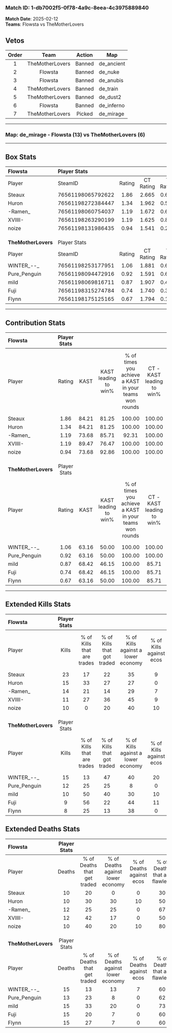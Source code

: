 ### Match ID: 1-db7002f5-0f78-4a9c-8eea-4c3975889840  
**Match Date**: 2025-02-12  
**Teams**: Flowsta vs TheMotherLovers  

## Vetos  

| Order | Team | Action | Map |
| :---: | :--: | :----: | --- |
| 1 | TheMotherLovers | Banned | de_ancient |
| 2 | Flowsta | Banned | de_nuke |
| 3 | Flowsta | Banned | de_anubis |
| 4 | TheMotherLovers | Banned | de_train |
| 5 | TheMotherLovers | Banned | de_dust2 |
| 6 | Flowsta | Banned | de_inferno |
| 7 | TheMotherLovers | Picked | de_mirage |

---  

### **Map**: de_mirage - Flowsta (13) vs TheMotherLovers (6)  
---  

## Box Stats  

| **Flowsta**         | Player Stats      |        |           |          |       |       |       |         |        |      |     |
| :- | :- | :-: | :-: | :-: | :-: | :-: | :-: | :-: | :-: | :-: | :-: |
| Player              | SteamID           | Rating | CT Rating | T Rating | KAST  |  ADR  | Kills | Assists | Deaths | K/D  | HS% |
| Steaux              | 76561198065792622 |  1.86  |   2.665   |  0.636   | 84.21 | 126.3 |  23   |    3    |   10   | 2.30 | 60  |
| Huron               | 76561198272384447 |  1.34  |   1.962   |  0.513   | 84.21 | 70.8  |  15   |    7    |   10   | 1.50 | 53  |
| -Ramen_             | 76561198060754037 |  1.19  |   1.672   |  0.623   | 73.68 | 78.2  |  14   |    8    |   12   | 1.17 | 28  |
| XVIIII-             | 76561198263290199 |  1.19  |   1.625   |  0.816   | 89.47 | 84.5  |  11   |    7    |   12   | 0.92 | 27  |
| noize               | 76561198131986435 |  0.94  |   1.541   |  0.207   | 73.68 | 46.3  |  10   |    3    |   10   | 1.00 | 30  |
|                     |                   |        |           |          |       |       |       |         |        |      |     |
|                     |                   |        |           |          |       |       |       |         |        |      |     |
|                     |                   |        |           |          |       |       |       |         |        |      |     |
| **TheMotherLovers** | Player Stats      |        |           |          |       |       |       |         |        |      |     |
| Player              | SteamID           | Rating | CT Rating | T Rating | KAST  |  ADR  | Kills | Assists | Deaths | K/D  | HS% |
| WINTER_--_          | 76561198253177951 |  1.06  |   1.881   |  0.677   | 63.16 | 81.5  |  15   |    3    |   15   | 1.00 | 33  |
| Pure_Penguin        | 76561198094472916 |  0.92  |   1.591   |  0.661   | 63.16 | 65.5  |  12   |    1    |   13   | 0.92 | 75  |
| mild                | 76561198069816711 |  0.87  |   1.907   |  0.483   | 68.42 | 75.2  |  10   |    6    |   15   | 0.67 | 30  |
| Fuji                | 76561198315274784 |  0.74  |   1.740   |  0.306   | 68.42 | 52.5  |   9   |    4    |   15   | 0.60 | 66  |
| Flynn               | 76561198175125165 |  0.67  |   1.794   |  0.198   | 63.16 | 59.8  |   8   |    3    |   15   | 0.53 | 25  |
---  

## Contribution Stats  

| **Flowsta**         | Player Stats |       |                      |                                                        |                           |                                                             |                          |                                                            |
| :- | :-: | :-: | :-: | :-: | :-: | :-: | :-: | :-: |
| Player              |    Rating    | KAST  | KAST leading to win% | % of times you achieve a KAST in your teams won rounds | CT - KAST leading to win% | CT - % of times you achieve a KAST in your teams won rounds | T - KAST leading to win% | T - % of times you achieve a KAST in your teams won rounds |
| Steaux              |     1.86     | 84.21 |        81.25         |                         100.00                         |          100.00           |                           100.00                            |          25.00           |                           100.00                           |
| Huron               |     1.34     | 84.21 |        81.25         |                         100.00                         |          100.00           |                           100.00                            |          25.00           |                           100.00                           |
| -Ramen_             |     1.19     | 73.68 |        85.71         |                         92.31                          |          100.00           |                            91.67                            |          33.33           |                           100.00                           |
| XVIIII-             |     1.19     | 89.47 |        76.47         |                         100.00                         |          100.00           |                           100.00                            |          20.00           |                           100.00                           |
| noize               |     0.94     | 73.68 |        92.86         |                         100.00                         |          100.00           |                           100.00                            |          50.00           |                           100.00                           |
|                     |              |       |                      |                                                        |                           |                                                             |                          |                                                            |
|                     |              |       |                      |                                                        |                           |                                                             |                          |                                                            |
|                     |              |       |                      |                                                        |                           |                                                             |                          |                                                            |
| **TheMotherLovers** | Player Stats |       |                      |                                                        |                           |                                                             |                          |                                                            |
| Player              |    Rating    | KAST  | KAST leading to win% | % of times you achieve a KAST in your teams won rounds | CT - KAST leading to win% | CT - % of times you achieve a KAST in your teams won rounds | T - KAST leading to win% | T - % of times you achieve a KAST in your teams won rounds |
| WINTER_--_          |     1.06     | 63.16 |        50.00         |                         100.00                         |          100.00           |                           100.00                            |           0.00           |                            0.00                            |
| Pure_Penguin        |     0.92     | 63.16 |        50.00         |                         100.00                         |          100.00           |                           100.00                            |           0.00           |                            0.00                            |
| mild                |     0.87     | 68.42 |        46.15         |                         100.00                         |           85.71           |                           100.00                            |           0.00           |                            0.00                            |
| Fuji                |     0.74     | 68.42 |        46.15         |                         100.00                         |           85.71           |                           100.00                            |           0.00           |                            0.00                            |
| Flynn               |     0.67     | 63.16 |        50.00         |                         100.00                         |           85.71           |                           100.00                            |           0.00           |                            0.00                            |
---  

## Extended Kills Stats  

| **Flowsta**         | Player Stats |                            |                            |                                    |                         |                              |                                 |                                       |                    |           |
| :- | :-: | :-: | :-: | :-: | :-: | :-: | :-: | :-: | :-: | :-: |
| Player              |    Kills     | % of Kills that are trades | % of Kills that got traded | % of Kills against a lower economy | % of Kills against ecos | % of Kills that are flawless | % of Kills that are close duels | % of Kills that are assisted by flash | Pistol Round Kills | AWP Kills |
| Steaux              |      23      |             17             |             22             |                 35                 |            9            |              61              |                4                |                  13                   |         0          |     1     |
| Huron               |      15      |             33             |             27             |                 27                 |            0            |              60              |               13                |                   0                   |         0          |     2     |
| -Ramen_             |      14      |             21             |             14             |                 29                 |            7            |              93              |                0                |                   0                   |         6          |     1     |
| XVIIII-             |      11      |             27             |             36             |                 45                 |            9            |              55              |               18                |                  27                   |         0          |     0     |
| noize               |      10      |             0              |             20             |                 40                 |           10            |              40              |               10                |                   0                   |         0          |     1     |
|                     |              |                            |                            |                                    |                         |                              |                                 |                                       |                    |           |
|                     |              |                            |                            |                                    |                         |                              |                                 |                                       |                    |           |
|                     |              |                            |                            |                                    |                         |                              |                                 |                                       |                    |           |
| **TheMotherLovers** | Player Stats |                            |                            |                                    |                         |                              |                                 |                                       |                    |           |
| Player              |    Kills     | % of Kills that are trades | % of Kills that got traded | % of Kills against a lower economy | % of Kills against ecos | % of Kills that are flawless | % of Kills that are close duels | % of Kills that are assisted by flash | Pistol Round Kills | AWP Kills |
| WINTER_--_          |      15      |             13             |             47             |                 40                 |           20            |              53              |                0                |                   0                   |         5          |     0     |
| Pure_Penguin        |      12      |             25             |             25             |                 8                  |            0            |              58              |                8                |                   0                   |         0          |     2     |
| mild                |      10      |             50             |             40             |                 30                 |           10            |              50              |                0                |                   0                   |         1          |     1     |
| Fuji                |      9       |             56             |             22             |                 44                 |           11            |              78              |               22                |                   0                   |         0          |     2     |
| Flynn               |      8       |             25             |             13             |                 38                 |            0            |              38              |               25                |                   0                   |         0          |     1     |
## Extended Deaths Stats  

| **Flowsta**         | Player Stats |                             |                                   |                          |                               |                            |                           |               |
| :- | :-: | :-: | :-: | :-: | :-: | :-: | :-: | :-: |
| Player              |    Deaths    | % of Deaths that get traded | % of Deaths against lower economy | % of Deaths against ecos | % of Deaths that are flawless | % of Deaths that are close | % of Deaths while blinded | Deaths to AWP |
| Steaux              |      10      |             20              |                 0                 |            0             |              30               |             10             |             0             |       2       |
| Huron               |      10      |             30              |                30                 |            10            |              50               |             0              |             0             |       1       |
| -Ramen_             |      12      |             25              |                25                 |            0             |              67               |             8              |             0             |       0       |
| XVIIII-             |      12      |             42              |                17                 |            0             |              50               |             25             |             0             |       1       |
| noize               |      10      |             40              |                20                 |            10            |              80               |             0              |             0             |       2       |
|                     |              |                             |                                   |                          |                               |                            |                           |               |
|                     |              |                             |                                   |                          |                               |                            |                           |               |
|                     |              |                             |                                   |                          |                               |                            |                           |               |
| **TheMotherLovers** | Player Stats |                             |                                   |                          |                               |                            |                           |               |
| Player              |    Deaths    | % of Deaths that get traded | % of Deaths against lower economy | % of Deaths against ecos | % of Deaths that are flawless | % of Deaths that are close | % of Deaths while blinded | Deaths to AWP |
| WINTER_--_          |      15      |             13              |                13                 |            7             |              60               |             7              |             7             |       2       |
| Pure_Penguin        |      13      |             23              |                 8                 |            0             |              62               |             8              |             8             |       1       |
| mild                |      15      |             33              |                20                 |            0             |              73               |             13             |            13             |       0       |
| Fuji                |      15      |             20              |                 7                 |            0             |              60               |             0              |             7             |       2       |
| Flynn               |      15      |             27              |                 7                 |            0             |              60               |             13             |             7             |       1       |
